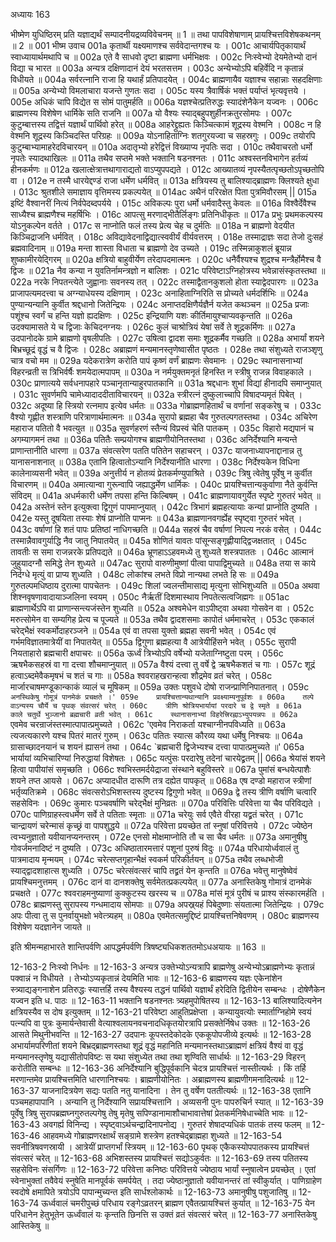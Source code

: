 अध्यायः 163

भीष्मेण युधिष्ठिरम् प्रति यज्ञाद्यर्थं सम्पादनीयद्रव्यविवेचनम् ॥ 1 ॥ तथा पापविशेषाणाम् प्रायश्चित्तविशेषकथनम् ॥ 2 ॥
001	भीष्म उवाच 
001a	कृतार्थी यक्ष्यमाणश्च सर्ववेदान्तगश्च यः ।
001c	आचार्यपितृकायार्थं स्वाध्यायार्थमथापि च ॥
002a	एते वै साधवो दृष्टा ब्राह्मणा धर्मभिक्षवः ।
002c	निःस्वेभ्यो देयमेतेभ्यो दानं विद्या च भारत ॥
003a	अन्यत्र दक्षिणादानं देयं भरतसत्तम ।
003c	अन्येभ्योऽपि बहिर्वेदि न कृतान्नं विधीयते ॥
004a	सर्वरत्नानि राजा हि यथार्हं प्रतिपादयेत् ।
004c	ब्राह्मणायैव यज्ञाश्च सहान्नाः सहदक्षिणाः ॥
005a	अन्येभ्यो विमलाचारा यजन्ते गुणतः सदा ।
005c	यस्य त्रैवार्षिकं भक्तं पर्याप्तं भृत्यवृत्तये ।
005e	अधिकं चापि विद्येत स सोमं पातुमर्हति ॥
006a	यज्ञश्चेत्प्रतिरुद्धः स्यादंशेनैकेन यज्वनः ।
006c	ब्राह्मणस्य विशेषेण धार्मिके सति राजनि ॥
007a	यो वैश्यः स्याद्बहुपशुर्हीनक्रतुरसोमपः ।
007c	कुटुम्बात्तस्य तद्वित्तं यज्ञार्थं पार्थिवो हरेत् ॥
008a	आहरेद्द्रुह्यतः किञ्चित्कामं शूद्रस्य वेश्मनि ।
008c	न हि वेश्मनि शूद्रस्य किञ्चिदस्ति परिग्रहः ॥
009a	योऽनाहिताग्निः शतगुरयज्वा च सहस्रगुः ।
009c	तयोरपि कुटुम्बाभ्यामाहरेदविचारयन् ॥
010a	अदातृभ्यो हरेद्वित्तं विख्याप्य नृपतिः सदा ।
010c	तथैवाचरतो धर्मो नृपतेः स्यादथाखिलः ॥
011a	तथैव सप्तमे भक्ते भक्तानि षडनश्नतः ।
011c	अश्वस्तनविभागेन हर्तव्यं हीनकर्मणः ॥
012a	खलात्क्षेत्रात्तथागाराद्यतो वाऽप्युपपद्यते ।
012c	आख्यातव्यं नृपस्यैतत्पृच्छतोऽपृच्छतोपि वा ।
012e	न तस्मै धारयेद्दण्डं राजा धर्मेण धर्मवित् ॥
013a	क्षत्रियस्य तु बालिश्याद्ब्राह्मणः क्लिश्यते क्षुधा ।
013c	श्रुतशीले समाज्ञाय वृत्तिमस्य प्रकल्पयेत् ॥
014ac	अथैनं परिरक्षेत पिता पुत्रमिवौरसम् ||
015a	इष्टिं वैश्वानरीं नित्यं निर्वपेदब्दपर्यये ।
015c	अविकल्पः पुरा धर्मो धर्मवादैस्तु केवलः ॥
016a	विश्वैर्देवैश्च साध्यैश्च ब्राह्मणैश्च महर्षिभिः ।
016c	आपत्सु मरणाद्भीतैर्लिङ्गः प्रतिनिधीकृतः ॥
017a	प्रभुः प्रथमकल्पस्य योऽनुकल्पेन वर्तते ।
017c	स नाप्नोति फलं तस्य प्रेत्य चेह च दुर्मतिः ॥
018a	न ब्राह्मणो वेदयीत किञ्चिद्राजनि धर्मवित् ।
018c	अविद्यावेदनाद्विद्यात्स्ववीर्यं वीर्यवत्तरम् ।
018e	तस्माद्राज्ञः सदा तेजो दुःसहं ब्रह्मवादिनाम् ॥
019a	मन्ता शास्ता विधाता च ब्राह्मणो देव उच्यते ।
019c	तस्मिन्नाकुशलं ब्रूयान्न शुष्कामीरयेद्गिरम् ॥
020a	क्षत्रियो बाहुवीर्येण तरेदापदमात्मनः ।
020c	धनैर्वैश्यश्च शुद्रश्च मन्त्रैर्होमैश्च वै द्विजः ॥
021a	नैव कन्या न युवतिर्नामन्त्रज्ञो न बालिशः ।
021c	परिवेष्टाऽग्निहोत्रस्य भवेन्नासंस्कृतस्तथा ॥
022a	नरके निपतन्त्येते जुह्वानाः सवनस्य तत् ।
022c	तस्माद्वैतानकुशलो होता स्याद्वेदपारगः ॥
023a	प्राजापत्यमदत्त्वा च अग्न्याधेयस्य दक्षिणाम् ।
023c	अनाहिताग्निरिति स प्रोच्यते धर्मदर्शिभिः ॥
024a	पुण्यान्यन्यानि कुर्वीत श्रद्दधानो जितेन्द्रियः ।
024c	अनाप्तदक्षिणैर्यज्ञैर्न यजेत कथञ्चन ॥
025a	प्रजाः पशूंश्च स्वर्गं च हन्ति यज्ञो ह्यदक्षिणः ।
025c	इन्द्रियाणि यशः कीर्तिमायुश्चाप्यवकृन्तति ॥
026a	उदक्यामासते ये च द्विजाः केचिदनग्नयः ।
026c	कुलं चाश्रोत्रियं येषां सर्वे ते शूद्रकर्मिणः ॥
027a	उदपानोदके ग्रामे ब्राह्मणो वृषलीपतिः ।
027c	उषित्वा द्वादश समाः शूद्रकर्मैव गच्छति ॥
028a	अभार्यां शयने बिभ्रच्छूद्रं वृद्धं च वै द्विजः ।
028c	अब्राह्मणं मन्यमानस्तृणेष्वासीत पृष्ठतः ।
028e	तथा संशुध्यते राजञ्शृणु चात्र वचो मम ॥
029a	यदेकरात्रेण करोति पापं कृष्णं वर्णं ब्राह्मणः सेवमानः ।
029c	स्थानासनाभ्यां विहरन्व्रती स त्रिभिर्वर्षैः शमयेदात्मपापम् ॥
030a	न नर्मयुक्तमनृतं हिनस्ति न स्त्रीषु राजन्न विवाहकाले ।
030c	प्राणात्यये सर्वधनापहारे पञ्चानृतान्याहुरपातकानि ॥
031a	श्रद्दधानः शुभां विद्यां हीनादपि समाप्नुयात् ।
031c	सुवर्णमपि चामेध्यादाददीताविचारयन् ॥
032a	स्त्रीरत्नं दुष्कुलाच्चापि विषादप्यमृतं पिबेत् ।
032c	अदूष्या हि स्त्रियो रत्नमाप इत्येव धर्मतः ॥
033a	गोब्राह्मणहितार्थं च वर्णानां सङ्करेषु च ।
033c	वैश्यो गृह्णीत शस्त्राणि परित्राणार्थमात्मनः ॥
034a	सुरापो ब्रह्महा चैव गुरुतल्पगतस्तथा ।
034c	अचिरेण महाराज पतितो वै भवत्युत ॥
035a	सुवर्णहरणं स्तैन्यं विप्रस्वं चेति पातकम् ।
035c	विहारो मद्यपानं च अगम्यागमनं तथा ॥
036a	पतितैः सम्प्रयोगश्च ब्राह्मणीयोनितस्तथा ।
036c	अनिर्देश्यानि मन्यन्ते प्राणान्तानीति धारणा ॥
037a	संवत्सरेण पतति पतितेन सहाचरन् ।
037c	याजनाध्यापनाद्दानान्न तु यानासनाशनात् ॥
038a	एतानि हित्वातोऽन्यानि निर्देश्यानीति धारणा ।
038c	निर्देश्यकेन विधिना कालेनाव्यसनी भवेत् ॥
039a	अनुत्तीर्य न होतव्यं प्रेतकर्मण्युपाश्रिते ।
039c	त्रिषु त्वेतेषु पूर्वेषु न कुर्वीत विचारणम् ॥
040a	अमात्यान्वा गुरून्वापि जह्याद्धर्मेण धार्मिकः ।
040c	प्रायश्चित्तान्यकुर्वाणा नैते कुर्वन्ति संविदम् ॥
041a	अधर्मकारी धर्मेण तपसा हन्ति किल्बिषम् ।
041c	ब्राह्मणायावगुर्येत स्पृष्टे गुरुतरं भवेत् ॥
042a	अस्तेनं स्तेन इत्युक्त्वा द्विगुणं पापमाप्नुयात् ।
042c	त्रिभागं ब्रह्महत्यायाः कन्यां प्राप्नोति दुष्यति ।
042e	यस्तु दूषयिता तस्याः शेषं प्राप्नोति पाप्मनः ॥
043a	ब्राह्मणानवगर्ह्येह स्पृष्ट्वा गुरुतरं भवेत् ।
043c	वर्षाणां हि शतं पापः प्रतिष्ठां नाधिगच्छति ॥
044a	सहस्रं चैव वर्षाणां निपत्य नरकं वसेत् ।
044c	तस्मान्नैवावगुर्याद्धि नैव जातु निपातयेत् ॥
045a	शोणितं यावतः पांसून्सङ्गृह्णीयाद्द्विजक्षतात् ।
045c	तावतीः स समा राजन्नरके प्रतिपद्यते ॥
046a	भ्रूणहाऽऽहवमध्ये तु शुध्यते शस्त्रपाततः ।
046c	आत्मानं जुहुयादग्नौ समिद्धे तेन शुध्यते ॥
047ac	सुरापो वारुणीमुष्णां पीत्वा पापाद्विमुच्यते ॥
048a	तया स काये निर्दग्धे मृत्युं वा प्राप्य शुध्यति ।
048c	लोकांश्च लभते विप्रो नान्यथा लभते हि सः ॥
049a	गुरुतल्पमधिष्ठाय दुरात्मा पापचेतनः ।
049c	शिलां ज्वलन्तीमासाद्य मृत्युना सोभिशुध्यति ॥
050a	अथवा शिश्नवृषणावादायाञ्जलिना स्वयम् ।
050c	नैर्ऋतीं दिशमास्थाय निपतेत्सत्वजिह्मगः ॥
051ac	ब्राह्मणार्थेऽपि वा प्राणान्सन्त्यजंस्तेन शुध्यति ॥
052a	अश्वमेधेन वाऽपीष्ट्वा अथवा गोसवेन वा ।
052c	मरुत्सोमेन वा सम्यगिह प्रेत्य च पूज्यते ॥
053a	तथैव द्वादशसमाः कापोतं धर्ममाचरेत् ।
053c	एककालं चरेद्भैक्षं स्वकर्मोदाहरञ्जने ॥
054a	एवं वा तपसा युक्तो ब्रह्महा सवनी भवेत् ।
054c	एवं गर्भमविज्ञातमात्रेयीं वा निपातयेत् ॥
055a	द्विगुणा ब्रह्महत्या वै आत्रेयीहिंसने भवेत् ।
055c	सुरापी नियताहारो ब्रह्मचारी क्षपाचरः ॥
056a	ऊर्ध्वं त्रिभ्योऽपि वर्षेभ्यो यजेताग्निष्टुता परम् ।
056c	ऋषभैकसहस्रं वा गा दत्त्वा शौचमाप्नुयात् ॥
057a	वैश्यं दत्त्वा तु वर्षे द्वे ऋषभैकशतं च गाः ।
057c	शूद्रं हत्वाऽब्दमेवैकमृषभं च शतं च गाः ॥
058a	श्ववराहखरान्हत्वा शौद्रमेव व्रतं चरेत् ।
058c	मार्जारचाषमण्डूकान्काकं व्यालं च मूषिकम् ॥
059a	उक्तः पशुवधे दोषो राजन्प्राणिनिपातनात् ।
059c	`अनस्थिकेषु गोमूत्रं पानमेकं प्रचक्षते ।'
059e	प्रायश्चित्तान्यथान्यानि प्रवक्ष्याम्यनुपूर्वशः ॥
060a	तल्पे वाऽन्यस्य चौर्ये च पृथक् संवत्सरं चरेत् ।
060c	त्रीणि श्रोत्रियभार्यायां परदारे च द्वे स्मृते ॥
061a	काले चतुर्थे भुञ्जानो ब्रह्मचारी व्रती भवेत् ।
061c	स्थानासनाभ्यां विहरेत्त्रिरह्नाऽभ्युपयन्नपः ॥
062a	`एवमेव चरन्राजंस्तस्मात्पापात्प्रमुच्यते ।
062c	'एवमेव निराकर्ता यश्चाग्नीनपविध्यति ॥
063a	त्यजत्यकारणे यश्च पितरं मातरं गुरुम् ।
063c	पतितः स्यात्स कौरव्य यथा धर्मेषु निश्चयः ॥
064a	ग्रासाच्छादनयानं च शयनं ह्यासनं तथा ।
064c	`ब्रह्मचारी द्विजेभ्यश्च दत्त्वा पापात्प्रमुच्यते ॥'
065a	भार्यायां व्यभिचारिण्यां निरुद्धायां विशेषतः ।
065c	यत्पुंसः परदारेषु तदेनां चारयेद्व्रतम् ||
066a	श्रेयांसं शयने हित्वा पापीयांसं समृच्छति ।
066c	श्वभिस्तमर्दयेद्राजा संस्थाने बहुविस्तरे ॥
067a	पुमांसं बन्धयेत्पाशैः शयने तप्त आयसे ।
067c	अप्यादधीत दारूणि तत्र दह्येत पापकृत् ॥
068a	एष दण्डो महाराज स्त्रीणां भर्तृव्यतिक्रमे ।
068c	संवत्सरोऽभिशस्तस्य दुष्टस्य द्विगुणो भवेत् ॥
069a	द्वे तस्य त्रीणि वर्षाणि चत्वारि सहसेविनः ।
069c	कुमारः पञ्चवर्षाणि चरेद्भैक्षं मुनिव्रतः ॥
070a	परिवित्तिः परिवेत्ता या चैव परिविद्यते ।
070c	पाणिग्राहस्त्वधर्मेण सर्वे ते पतिताः स्मृताः ॥
071a	चरेयुः सर्व एवैते वीरहा यद्व्रतं चरेत् ।
071c	चान्द्रायणं चरेन्मासं कृच्छ्रं वा पापशुद्धये ॥
072a	परिवेत्ता प्रयच्छेत तां स्नुषां परिवित्तये ।
072c	ज्येष्ठेन त्वभ्यनुज्ञातो यवीयानप्यनन्तरम् ।
072e	एनसो मोक्षमाप्नोति तौ च सा चैव धर्मतः ॥
073a	अमानुषीषु गोवर्जमनादिष्टं न दुष्यति ।
073c	अधिष्ठातारमत्तारं पशूनां पुरुषं विदुः ॥
074a	परिधायोर्ध्ववालं तु पात्रमादाय मृन्मयम् ।
074c	चरेत्सप्तगृहान्भैक्षं स्वकर्म परिकीर्तयन् ॥
075a	तथैव लब्धभोजी स्याद्द्वादशाहात्स शुध्यति ।
075c	चरेत्संवत्सरं चापि तद्व्रतं येन कृन्तति ॥
076a	भवेत्तु मानुषेष्वेवं प्रायश्चिमनुत्तमम् ।
076c	दानं वा दानशक्तेषु सर्वमेतत्प्रकल्पयेत् ॥
077a	अनास्तिकेषु गोमात्रं दानमेकं प्रचक्षते ।
077c	श्ववराहमनुष्याणां कुक्कुटस्य खरस्य च ॥
078a	मांसं मूत्रं पुरीषं च प्राश्य संस्कारमर्हति ।
078c	ब्राह्मणस्तु सुरापस्य गन्धमादाय सोमपाः ॥
079a	अपस्र्र्यहं पिबेदुष्णाः संयतात्मा जितेन्द्रियः ।
079c	अपः पीत्वा तु स पुनर्वायुभक्षो भवेत्त्र्यहम् ॥
080a	एवमेतत्समुद्दिष्टं प्रायश्चित्तनिषेवणम् ।
080c	ब्राह्मणस्य विशेषेण यदज्ञानेन जायते ॥ 

इति श्रीमन्महाभारते शान्तिपर्वणि आपद्धर्मपर्वणि त्रिषष्ट्यधिकशततमोऽधअयायः ॥ 163 ॥

12-163-2 निःस्वो निर्धनः ॥ 12-163-3 अन्यत्र उक्तेभ्योऽन्यत्रापि ब्राह्मणेषु अन्येभ्योऽब्राह्मणेभ्यः कृतान्नं पक्वान्नं न विधीयते । तेभ्योऽप्यकृतान्नं देयमिति भावः ॥ 12-163-6 ब्राह्मणस्य यज्ञः एकेनांशेन स्त्र्याद्यङ्गनाशेन प्रतिरुद्धः स्यात्तर्हि तस्य वैश्यस्य तद्धनं पार्थिवो यज्ञार्थं हरेदिति द्वितीयेन सम्बन्धः । दोषेणैकेन यज्वन इति ध. पाठः ॥ 12-163-11 भक्तानि षडनश्नतः त्र्यहमुपोषितस्य ॥ 12-163-13 बालिश्यादित्यनेन क्षत्रियस्यैव स दोष इत्युक्तम् ॥ 12-163-21 परिवेष्टा आहुतिप्रक्षेप्ता । कन्यायुवत्योः स्मार्ताग्निहोमे स्वयं पत्न्यपि वा पुत्रः कुमार्यन्तेवासी वेत्याश्वलायनवचनादधिकृतयोरत्रापि प्रसक्तेर्निषेध उक्तः ॥ 12-163-26 आसते मिथुनीभवन्ति ॥ 12-163-27 उदपानः कूपस्तदेकोदके एककूपोपजीव्ये इत्यर्थः ॥ 12-163-28 अभार्यामपरिणीतां शयने बिभ्रद्ब्राह्मणस्तथा शूद्रं वृद्धं महानिति मन्यमानस्तथाऽब्राह्मणं क्षत्रियं वैश्यं वा वृद्धं मन्यमानस्तृणेषु यद्यासीतोपविष्टः स यथा संशुध्येत तथा तथा शृण्विति सार्धार्थः ॥ 12-163-29 विहरन् करोतीति सम्बन्धः ॥ 12-163-36 अनिर्देश्यानि बुद्धिपूर्वकानि चेदत्र प्रायश्चित्तं नास्तीत्यर्थः । किं तर्हि मरणान्तमेव प्रायश्चित्तमिति धारणानिश्चयः । ब्राह्मणीयोनितः । अब्राह्मणस्य ब्राह्मणीगमनादित्यर्थः ॥ 12-163-37 याजनादित्रयेण सद्यः पतति नतु यानादिना । तेन तु वर्षेण पततीत्यर्थः ॥ 12-163-38 एतानि पञ्चमहापापानि । अन्यानि तु निर्देश्यानि सप्रायश्चित्तानि । अव्यसनी पुनः पापरुचिर्न स्यात् ॥ 12-163-39 पूर्वेषु त्रिषु सुरापब्रह्मघ्नगुरुतल्पगेषु तेषु मृतेषु सपिण्डानामाशौचाभावात्तेषां प्रेतकर्मनिषेधाच्चेति भावः ॥ 12-163-43 अवगर्ह्य विनिन्द्य । स्पृष्ट्वाऽर्थचन्द्रादिनापनोद्य । गुरुतरं शेषादप्यधिकं पातकं तस्य फलम् ॥ 12-163-46 आहवमध्ये गोब्राह्मणरक्षार्थं सङ्ग्रामे शस्त्रेण हतश्चेद्ब्राह्महा शुध्यते ॥ 12-163-54 सवनीत्रिषवणस्रायी । आत्रेयीं प्राप्तगर्भां स्त्रियम् ॥ 12-163-60 पृथक् एकैकस्योपपातकस्य प्रायश्चित्तं संवत्सरं चरेत् ॥ 12-163-68 अभिशस्तस्य प्रायश्चित्तं सद्योऽकुर्वतः ॥ 12-163-69 तस्य पतितस्य सहसेविनः संसर्गिणः ॥ 12-163-72 परिवेत्ता कनिष्ठः परिवित्तये ज्येष्ठाय भार्यां स्नुषात्वेन प्रयच्छेत् । एतां स्वेनाभुक्तां तवैवेयं स्नुषेति मानपूर्वकं समर्पयेत् । तदा ज्येष्ठानुज्ञातो यवीयानन्तरं तां स्वीकुर्यात् । पाणिग्राहेण स्वदोषे क्षमापिते त्रयोऽपि पापान्मुच्यन्त इति सार्धश्लोकार्थः ॥ 12-163-73 अमानुषीषु पशुजातिषु ॥ 12-163-74 ऊर्ध्ववालं चमरीपुच्छं परिधाय रङ्गेऽव्रतरन् ब्राह्मण एवैतत्प्रायश्चित्तं कुर्यात् ॥ 12-163-75 येन परिधानेन हेतुभूतेन ऊर्ध्वंवालं यः कृन्तति छिनत्ति स उक्तं व्रतं संवत्सरं चरेत् ॥ 12-163-77 अनास्तिकेषु आस्तिकेषु ॥
